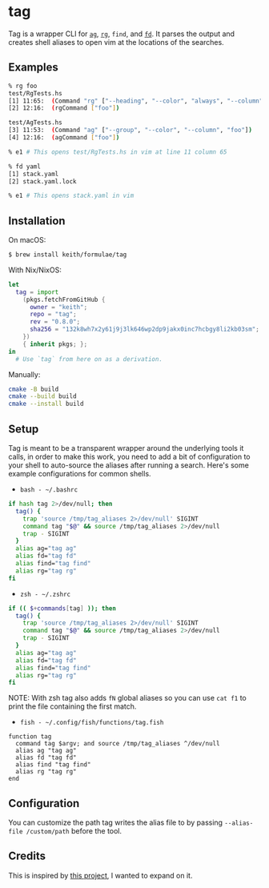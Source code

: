 # tag

Tag is a wrapper CLI for [`ag`][ag], [`rg`][rg], `find`, and [`fd`][fd].
It parses the output and creates shell aliases to open vim at the
locations of the searches.

## Examples

```bash
% rg foo
test/RgTests.hs
[1] 11:65:  (Command "rg" ["--heading", "--color", "always", "--column", "foo"])
[2] 12:16:  (rgCommand ["foo"])

test/AgTests.hs
[3] 11:53:  (Command "ag" ["--group", "--color", "--column", "foo"])
[4] 12:16:  (agCommand ["foo"])

% e1 # This opens test/RgTests.hs in vim at line 11 column 65
```

```bash
% fd yaml
[1] stack.yaml
[2] stack.yaml.lock

% e1 # This opens stack.yaml in vim
```

## Installation

On macOS:

```sh
$ brew install keith/formulae/tag
```

With Nix/NixOS:

```nix
let
  tag = import
    (pkgs.fetchFromGitHub {
      owner = "keith";
      repo = "tag";
      rev = "0.8.0";
      sha256 = "132k8wh7x2y61j9j3lk646wp2dp9jakx0inc7hcbgy8li2kb03sm";
    })
    { inherit pkgs; };
in
  # Use `tag` from here on as a derivation.
```

Manually:

```sh
cmake -B build
cmake --build build
cmake --install build
```

## Setup

Tag is meant to be a transparent wrapper around the underlying tools it
calls, in order to make this work, you need to add a bit of
configuration to your shell to auto-source the aliases after running a
search. Here's some example configurations for common shells.

- `bash - ~/.bashrc`

```bash
if hash tag 2>/dev/null; then
  tag() {
    trap 'source /tmp/tag_aliases 2>/dev/null' SIGINT
    command tag "$@" && source /tmp/tag_aliases 2>/dev/null
    trap - SIGINT
  }
  alias ag="tag ag"
  alias fd="tag fd"
  alias find="tag find"
  alias rg="tag rg"
fi
```

- `zsh - ~/.zshrc`

```zsh
if (( $+commands[tag] )); then
  tag() {
    trap 'source /tmp/tag_aliases 2>/dev/null' SIGINT
    command tag "$@" && source /tmp/tag_aliases 2>/dev/null
    trap - SIGINT
  }
  alias ag="tag ag"
  alias fd="tag fd"
  alias find="tag find"
  alias rg="tag rg"
fi
```

NOTE: With zsh tag also adds `fN` global aliases so you can use `cat f1`
to print the file containing the first match.

- `fish - ~/.config/fish/functions/tag.fish`

```fish
function tag
  command tag $argv; and source /tmp/tag_aliases ^/dev/null
  alias ag "tag ag"
  alias fd "tag fd"
  alias find "tag find"
  alias rg "tag rg"
end
```

## Configuration

You can customize the path tag writes the alias file to by passing
`--alias-file /custom/path` before the tool.

## Credits

This is inspired by [this project](https://github.com/aykamko/tag), I
wanted to expand on it.

[ag]: https://github.com/ggreer/the_silver_searcher
[fd]: https://github.com/sharkdp/fd
[rg]: https://github.com/BurntSushi/ripgrep
